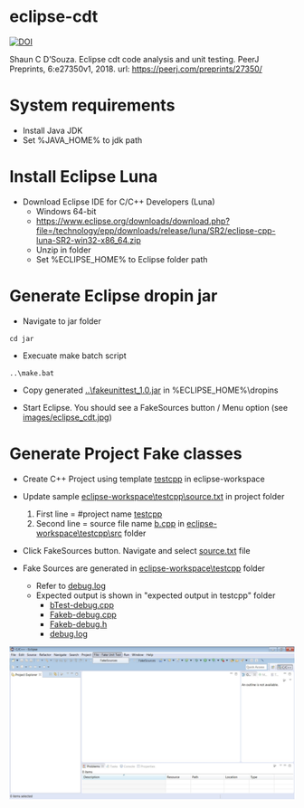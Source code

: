 # eclipse-cdt
[![DOI](https://zenodo.org/badge/176948075.svg)](https://zenodo.org/badge/latestdoi/176948075)

Shaun C D’Souza. Eclipse cdt code analysis and unit testing. PeerJ Preprints, 6:e27350v1, 2018. url: https://peerj.com/preprints/27350/

# System requirements
* Install Java JDK
* Set %JAVA_HOME% to jdk path

# Install Eclipse Luna
* Download Eclipse IDE for C/C++ Developers (Luna)
	* Windows 64-bit
	* https://www.eclipse.org/downloads/download.php?file=/technology/epp/downloads/release/luna/SR2/eclipse-cpp-luna-SR2-win32-x86_64.zip
	* Unzip in folder
	* Set %ECLIPSE_HOME% to Eclipse folder path

# Generate Eclipse dropin jar
* Navigate to jar folder
```
cd jar
```

* Execuate make batch script
```
..\make.bat
```

* Copy generated [..\fakeunittest_1.0.jar](/fakeunittest_1.0.jar) in %ECLIPSE_HOME%\dropins

* Start Eclipse. You should see a FakeSources button / Menu option (see [images/eclipse_cdt.jpg](/images/eclipse_cdt.jpg))

# Generate Project Fake classes 
* Create C++ Project using template [testcpp](/testcpp) in eclipse-workspace

* Update sample [eclipse-workspace\testcpp\source.txt](/eclipse-workspace/testcpp/source.txt) in project folder
	1. First line = #project name [testcpp](/eclipse-workspace/testcpp)
	1. Second line = source file name [b.cpp](/eclipse-workspace/testcpp/src/b.cpp) in [eclipse-workspace\testcpp\src](/eclipse-workspace/testcpp/src) folder

* Click FakeSources button. Navigate and select [source.txt](/eclipse-workspace/testcpp/source.txt) file

* Fake Sources are generated in [eclipse-workspace\testcpp](/eclipse-workspace/testcpp) folder
	* Refer to [debug.log](/expected-output-in-testcpp/debug.log)
	* Expected output is shown in "expected output in testcpp" folder
		* [bTest-debug.cpp](/expected-output-in-testcpp/bTest-debug.cpp)
		* [Fakeb-debug.cpp](/expected-output-in-testcpp/Fakeb-debug.cpp)
		* [Fakeb-debug.h](/expected-output-in-testcpp/Fakeb-debug.h)
		* [debug.log](/expected-output-in-testcpp/debug.log)

![Eclipse CDT](/images/eclipse_cdt.jpg)

